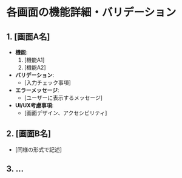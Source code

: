 # 各画面の機能詳細・バリデーション

## 1. [画面A名]
- **機能**:
  1. [機能A1]
  2. [機能A2]
- **バリデーション**:
  - [入力チェック事項]
- **エラーメッセージ**:
  - [ユーザーに表示するメッセージ]
- **UI/UX考慮事項**:
  - [画面デザイン、アクセシビリティ]

## 2. [画面B名]
- [同様の形式で記述]

## 3. ...